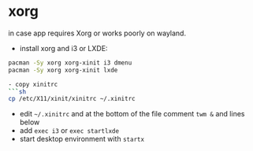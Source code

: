 # xorg

in case app requires Xorg or works poorly on wayland.

- install xorg and i3 or LXDE:
```sh
pacman -Sy xorg xorg-xinit i3 dmenu
pacman -Sy xorg xorg-xinit lxde

- copy xinitrc
```sh
cp /etc/X11/xinit/xinitrc ~/.xinitrc
```

- edit `~/.xinitrc` and at the bottom of the file comment `twm &` and lines below
- add `exec i3` or `exec startlxde`
- start desktop environment with `startx`
